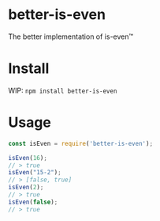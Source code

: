 # better-is-even
The better implementation of is-even™

# Install
WIP: `npm install better-is-even`

# Usage
```js
const isEven = require('better-is-even');

isEven(16);
// > true
isEven("15-2");
// > [false, true]
isEven(2);
// > true
isEven(false);
// > true
```
